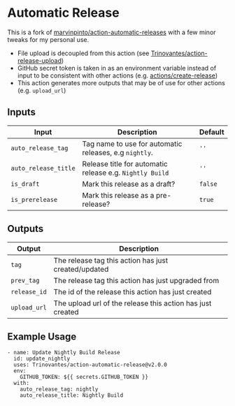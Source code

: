 # Automatic Release

This is a fork of [marvinpinto/action-automatic-releases](https://github.com/marketplace/actions/automatic-releases) with a few minor tweaks for my personal use.

* File upload is decoupled from this action (see [Trinovantes/action-release-upload](https://github.com/Trinovantes/action-release-upload))
* GitHub secret token is taken in as an environment variable instead of input to be consistent with other actions (e.g. [actions/create-release](https://github.com/marketplace/actions/create-a-release))
* This action generates more outputs that may be of use for other actions (e.g. `upload_url`)

## Inputs

| Input                | Description                                                | Default  |
| -------------------- | ---------------------------------------------------------- | -------- |
| `auto_release_tag`   | Tag name to use for automatic releases, e.g `nightly`.     | `''`     |
| `auto_release_title` | Release title for automatic release e.g. `Nightly Build`   | `''`     |
| `is_draft`           | Mark this release as a draft?                              | `false`  |
| `is_prerelease`      | Mark this release as a pre-release?                        | `true`   |

## Outputs

| Output       | Description
| -------------| ---
| `tag`        | The release tag this action has just created/updated
| `prev_tag`   | The release tag this action has just upgraded from
| `release_id` | The id of the release this action has just created
| `upload_url` | The upload url of the release this action has just created

## Example Usage

```
- name: Update Nightly Build Release
  id: update_nightly
  uses: Trinovantes/action-automatic-release@v2.0.0
  env:
    GITHUB_TOKEN: ${{ secrets.GITHUB_TOKEN }}
  with:
    auto_release_tag: nightly
    auto_release_title: Nightly Build
```
